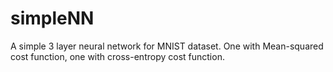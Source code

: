 # simpleNN
A simple 3 layer neural network for MNIST dataset.
One with Mean-squared cost function, one with cross-entropy cost function.
